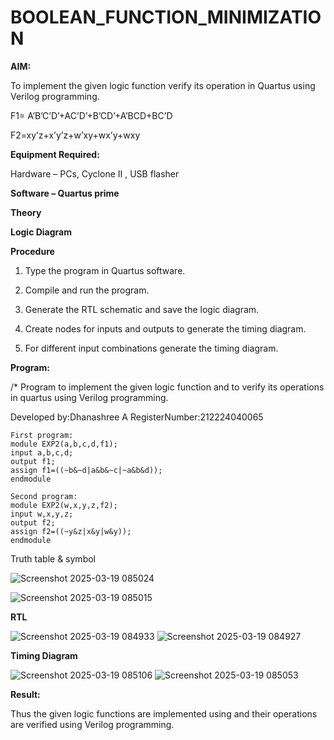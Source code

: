# BOOLEAN_FUNCTION_MINIMIZATION

**AIM:**

To implement the given logic function verify its operation in Quartus using Verilog programming.

F1= A’B’C’D’+AC’D’+B’CD’+A’BCD+BC’D 

F2=xy’z+x’y’z+w’xy+wx’y+wxy

**Equipment Required:**

Hardware – PCs, Cyclone II , USB flasher

**Software – Quartus prime**

**Theory**

**Logic Diagram**

**Procedure**

1.	Type the program in Quartus software.

2.	Compile and run the program.

3.	Generate the RTL schematic and save the logic diagram.

4.	Create nodes for inputs and outputs to generate the timing diagram.

5.	For different input combinations generate the timing diagram.


**Program:**

/* Program to implement the given logic function and to verify its operations in quartus using Verilog programming. 

Developed by:Dhanashree A RegisterNumber:212224040065
~~~
First program:
module EXP2(a,b,c,d,f1);
input a,b,c,d;
output f1;
assign f1=((~b&~d|a&b&~c|~a&b&d));
endmodule

Second program:
module EXP2(w,x,y,z,f2);
input w,x,y,z;
output f2;
assign f2=((~y&z|x&y|w&y));
endmodule
~~~
Truth table & symbol


![Screenshot 2025-03-19 085024](https://github.com/user-attachments/assets/a3724a9c-9ce9-40fe-bd19-9a112b97650a)


![Screenshot 2025-03-19 085015](https://github.com/user-attachments/assets/562bb0fd-20b5-4297-ba0f-9d9c166b2aa5)

**RTL**

![Screenshot 2025-03-19 084933](https://github.com/user-attachments/assets/d379134a-2cfc-476a-a603-24bb0389159c)
![Screenshot 2025-03-19 084927](https://github.com/user-attachments/assets/3379a739-6075-4c82-9874-982dc4cd18b5)


**Timing Diagram**

![Screenshot 2025-03-19 085106](https://github.com/user-attachments/assets/71c77d89-5e36-46ce-8d0a-f45f86b55457)
![Screenshot 2025-03-19 085053](https://github.com/user-attachments/assets/860df4f2-5ce2-4474-85da-ff1ecbddce98)


**Result:**

Thus the given logic functions are implemented using and their operations are verified using Verilog programming.

